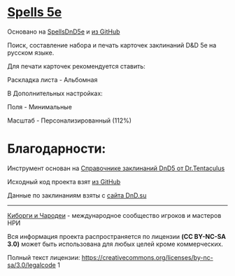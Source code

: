 # [Spells 5e](https://ozmeer.github.io/SpellsDnD5e/)


Основано на  [SpellsDnD5e](https://ozmeer.github.io/SpellsDnD5e/) и  [из GitHub](https://github.com/Etignis/DnD_SpellList_eng_rus)

Поиск, составление набора и печать карточек заклинаний D&D 5e на русском языке.


Для печати карточек рекомендуется ставить:

Раскладка листа - Альбомная

В Дополнительных настройках:

Поля - Минимальные

Масштаб - Персонализированный (112%)

# Благодарности:

Инструмент основан на [Справочнике заклинаний DnD5 от Dr.Tentaculus](https://tentaculus.ru/spells/index.html)

Исходный код проекта взят [из GitHub](https://github.com/Etignis/DnD_SpellList_eng_rus)

Данные по заклинаниям взяты с [сайта DnD.su](https://dnd.su/spells/)

---------------------------------------

[Киборги и Чародеи](https://cyborgsandmages.com/) - международное сообщество игроков и мастеров НРИ

Вся информация проекта распространяется по лицензии **(CC BY-NC-SA 3.0)** может быть использована для любых целей кроме коммерческих.

Полный текст лицензии: https://creativecommons.org/licenses/by-nc-sa/3.0/legalcode 1
